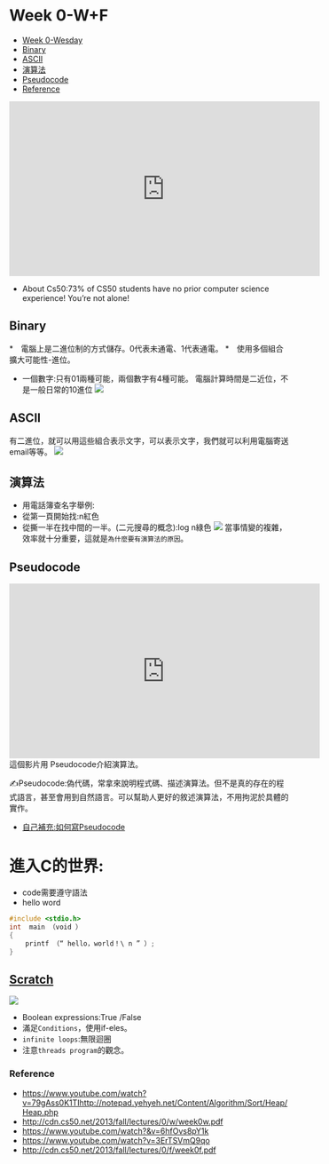 
# Week 0-W+F
<!-- TOC START min:1 max:3 link:true asterisk:false update:true -->
- [Week 0-Wesday](#week-0-wesday)
 - [Binary](#binary)
 - [ASCII](#ascii)
 - [演算法](#演算法)
 - [Pseudocode](#pseudocode)
  - [Reference](#reference)
<!-- TOC END -->


<iframe width="560" height="315" src="https://www.youtube.com/embed/79gAss0K1TI" frameborder="0" allow="accelerometer; autoplay; encrypted-media; gyroscope; picture-in-picture" allowfullscreen></iframe>

* About Cs50:73% of CS50 students have no prior computer science experience! You’re not alone!

## Binary
*　電腦上是二進位制的方式儲存。0代表未通電、1代表通電。
*　使用多個組合擴大可能性-進位。
 *  一個數字:只有01兩種可能，兩個數字有4種可能。
 電腦計算時間是二近位，不是一般日常的10進位
 ![](https://i.imgur.com/PzqboIM.png)

## ASCII
有二進位，就可以用這些組合表示文字，可以表示文字，我們就可以利用電腦寄送email等等。
![](https://i.imgur.com/CePk538.png)

## 演算法

* 用電話簿查名字舉例:
 * 從第一頁開始找:n紅色
 * 從撕一半在找中間的一半。(二元搜尋的概念):log n綠色
![](https://i.imgur.com/NRw8Sa5.png)
當事情變的複雜，效率就十分重要，這就是`為什麼要有演算法的原因`。

## Pseudocode
<iframe width="560" height="315" src="https://www.youtube.com/embed/6hfOvs8pY1k" frameborder="0" allow="accelerometer; autoplay; encrypted-media; gyroscope; picture-in-picture" allowfullscreen></iframe>
這個影片用 Pseudocode介紹演算法。

✍Pseudocode:偽代碼，常拿來說明程式碼、描述演算法。但不是真的存在的程式語言，甚至會用到自然語言。可以幫助人更好的敘述演算法，不用拘泥於具體的實作。
* [自己補充:如何寫Pseudocode](https://www.google.com/search?q=Pseudocode&rlz=1C1JZAP_zh-TWTW751TW751&oq=Pseudocode&aqs=chrome..69i57j0l7.699j0j4&sourceid=chrome&ie=UTF-8)

# 進入C的世界:
* code需要遵守語法
* hello word
```C
#include <stdio.h>
int  main （void ）
{
    printf （“ hello，world！\ n ” ）;
}
```
## [Scratch](https://scratch.mit.edu/)
![](https://i.imgur.com/ZmjgefF.png)
* Boolean expressions:True /False
* 滿足`Conditions`，使用if-eles。
*  `infinite loops`:無限迴圈
*  注意`threads program`的觀念。

### Reference
* https://www.youtube.com/watch?v=79gAss0K1TIhttp://notepad.yehyeh.net/Content/Algorithm/Sort/Heap/Heap.php
* http://cdn.cs50.net/2013/fall/lectures/0/w/week0w.pdf
* https://www.youtube.com/watch?&v=6hfOvs8pY1k
* https://www.youtube.com/watch?v=3ErTSVmQ9qo
* http://cdn.cs50.net/2013/fall/lectures/0/f/week0f.pdf

